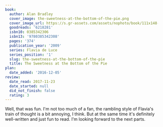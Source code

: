 ```yaml
---
book:
  author: Alan Bradley
  cover_image: the-sweetness-at-the-bottom-of-the-pie.png
  cover_image_url: https://s.gr-assets.com/assets/nophoto/book/111x148-bcc042a9c91a29c1d680899eff700a03.png
  goodreads: '6218281'
  isbn10: 0385342306
  isbn13: '9780385342308'
  pages: '374'
  publication_year: '2009'
  series: Flavia de Luce
  series_position: '1'
  slug: the-sweetness-at-the-bottom-of-the-pie
  title: The Sweetness at the Bottom of the Pie
plan:
  date_added: '2016-12-05'
review:
  date_read: 2017-11-23
  date_started: null
  did_not_finish: false
  rating: 3
---
```


Well, that was fun. I'm not too much of a fan, the rambling style of Flavia's train of thought is a bit annoying, I think. But at the same time it's definitely well-written and just fun to read. I'm looking forward to the next parts.
